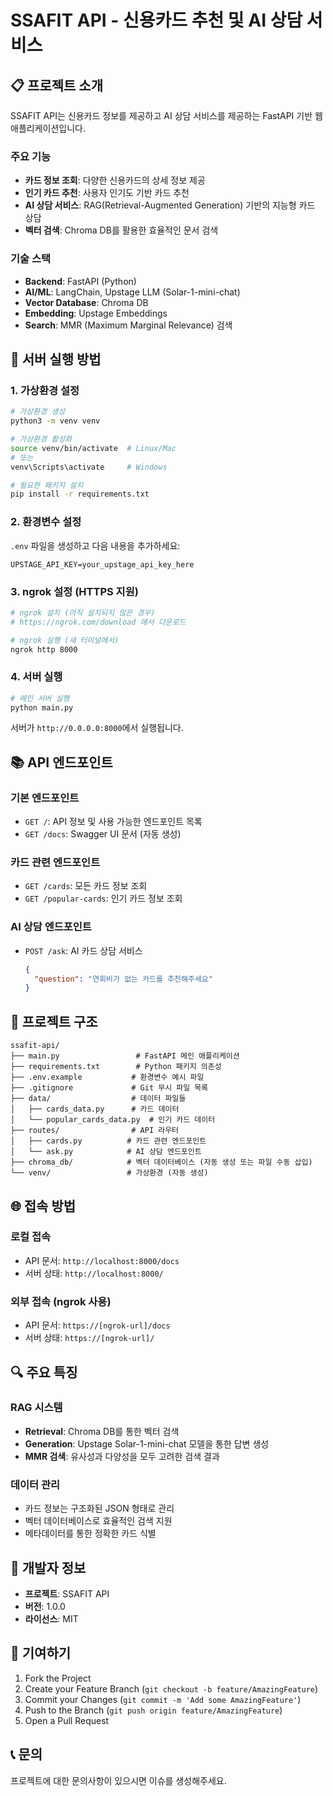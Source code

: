 # SSAFIT API - 신용카드 추천 및 AI 상담 서비스

## 📋 프로젝트 소개

SSAFIT API는 신용카드 정보를 제공하고 AI 상담 서비스를 제공하는 FastAPI 기반 웹 애플리케이션입니다.

### 주요 기능
- **카드 정보 조회**: 다양한 신용카드의 상세 정보 제공
- **인기 카드 추천**: 사용자 인기도 기반 카드 추천
- **AI 상담 서비스**: RAG(Retrieval-Augmented Generation) 기반의 지능형 카드 상담
- **벡터 검색**: Chroma DB를 활용한 효율적인 문서 검색

### 기술 스택
- **Backend**: FastAPI (Python)
- **AI/ML**: LangChain, Upstage LLM (Solar-1-mini-chat)
- **Vector Database**: Chroma DB
- **Embedding**: Upstage Embeddings
- **Search**: MMR (Maximum Marginal Relevance) 검색

## 🚀 서버 실행 방법

### 1. 가상환경 설정
```bash
# 가상환경 생성
python3 -m venv venv

# 가상환경 활성화
source venv/bin/activate  # Linux/Mac
# 또는
venv\Scripts\activate     # Windows

# 필요한 패키지 설치
pip install -r requirements.txt
```

### 2. 환경변수 설정
`.env` 파일을 생성하고 다음 내용을 추가하세요:
```env
UPSTAGE_API_KEY=your_upstage_api_key_here
```

### 3. ngrok 설정 (HTTPS 지원)
```bash
# ngrok 설치 (아직 설치되지 않은 경우)
# https://ngrok.com/download 에서 다운로드

# ngrok 실행 (새 터미널에서)
ngrok http 8000
```

### 4. 서버 실행
```bash
# 메인 서버 실행
python main.py
```

서버가 `http://0.0.0.0:8000`에서 실행됩니다.

## 📚 API 엔드포인트

### 기본 엔드포인트
- `GET /`: API 정보 및 사용 가능한 엔드포인트 목록
- `GET /docs`: Swagger UI 문서 (자동 생성)

### 카드 관련 엔드포인트
- `GET /cards`: 모든 카드 정보 조회
- `GET /popular-cards`: 인기 카드 정보 조회

### AI 상담 엔드포인트
- `POST /ask`: AI 카드 상담 서비스
  ```json
  {
    "question": "연회비가 없는 카드를 추천해주세요"
  }
  ```

## 🔧 프로젝트 구조

```
ssafit-api/
├── main.py                 # FastAPI 메인 애플리케이션
├── requirements.txt        # Python 패키지 의존성
├── .env.example           # 환경변수 예시 파일
├── .gitignore             # Git 무시 파일 목록
├── data/                  # 데이터 파일들
│   ├── cards_data.py      # 카드 데이터
│   └── popular_cards_data.py  # 인기 카드 데이터
├── routes/                # API 라우터
│   ├── cards.py          # 카드 관련 엔드포인트
│   └── ask.py            # AI 상담 엔드포인트
├── chroma_db/            # 벡터 데이터베이스 (자동 생성 또는 파일 수동 삽입)
└── venv/                 # 가상환경 (자동 생성)
```

## 🌐 접속 방법

### 로컬 접속
- API 문서: `http://localhost:8000/docs`
- 서버 상태: `http://localhost:8000/`

### 외부 접속 (ngrok 사용)
- API 문서: `https://[ngrok-url]/docs`
- 서버 상태: `https://[ngrok-url]/`

## 🔍 주요 특징

### RAG 시스템
- **Retrieval**: Chroma DB를 통한 벡터 검색
- **Generation**: Upstage Solar-1-mini-chat 모델을 통한 답변 생성
- **MMR 검색**: 유사성과 다양성을 모두 고려한 검색 결과

### 데이터 관리
- 카드 정보는 구조화된 JSON 형태로 관리
- 벡터 데이터베이스로 효율적인 검색 지원
- 메타데이터를 통한 정확한 카드 식별

## 📝 개발자 정보

- **프로젝트**: SSAFIT API
- **버전**: 1.0.0
- **라이선스**: MIT

## 🤝 기여하기

1. Fork the Project
2. Create your Feature Branch (`git checkout -b feature/AmazingFeature`)
3. Commit your Changes (`git commit -m 'Add some AmazingFeature'`)
4. Push to the Branch (`git push origin feature/AmazingFeature`)
5. Open a Pull Request

## 📞 문의

프로젝트에 대한 문의사항이 있으시면 이슈를 생성해주세요. 